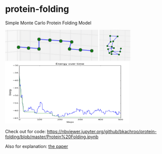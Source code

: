 # protein-folding
Simple Monte Carlo Protein Folding Model

<img src="/Protein%20Folding/step2.png" width="300" height="100"> <img src="/Protein%20Folding/step40.png" width="100" height="100">
<img src="/Protein%20Folding/beste500.png" width="400" height="200">

Check out for code: https://nbviewer.jupyter.org/github/bkachroo/protein-folding/blob/master/Protein%20Folding.ipynb

Also for explanation: [the paper](/Protein%20Folding/Bhareth_Kachroo_proteins.pdf)
